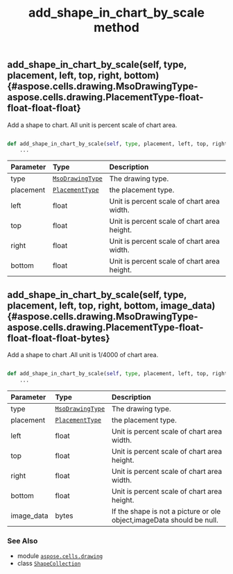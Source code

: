 ﻿---
title: add_shape_in_chart_by_scale method
second_title: Aspose.Cells for Python via .NET API References
description: 
type: docs
weight: 300
url: /aspose.cells.drawing/shapecollection/add_shape_in_chart_by_scale/
is_root: false
---

## add_shape_in_chart_by_scale(self, type, placement, left, top, right, bottom) {#aspose.cells.drawing.MsoDrawingType-aspose.cells.drawing.PlacementType-float-float-float-float}

Add a shape to chart. All unit is percent scale of chart area.



```python

def add_shape_in_chart_by_scale(self, type, placement, left, top, right, bottom):
    ...
```


| Parameter | Type | Description |
| :- | :- | :- |
| type | [`MsoDrawingType`](/cells/python-net/aspose.cells.drawing/msodrawingtype) | The drawing type. |
| placement | [`PlacementType`](/cells/python-net/aspose.cells.drawing/placementtype) | the placement type. |
| left | float | Unit is percent scale of chart area width. |
| top | float | Unit is percent scale of chart area height. |
| right | float | Unit is percent scale of chart area width. |
| bottom | float | Unit is percent scale of chart area height. |


## add_shape_in_chart_by_scale(self, type, placement, left, top, right, bottom, image_data) {#aspose.cells.drawing.MsoDrawingType-aspose.cells.drawing.PlacementType-float-float-float-float-bytes}

Add a shape to chart .All unit is 1/4000 of chart area.



```python

def add_shape_in_chart_by_scale(self, type, placement, left, top, right, bottom, image_data):
    ...
```


| Parameter | Type | Description |
| :- | :- | :- |
| type | [`MsoDrawingType`](/cells/python-net/aspose.cells.drawing/msodrawingtype) | The drawing type. |
| placement | [`PlacementType`](/cells/python-net/aspose.cells.drawing/placementtype) | the placement type. |
| left | float | Unit is percent scale of chart area width. |
| top | float | Unit is percent scale of chart area height. |
| right | float | Unit is percent scale of chart area width. |
| bottom | float | Unit is percent scale of chart area height. |
| image_data | bytes | If the shape is not a picture or ole object,imageData should be null. |



### See Also
* module [`aspose.cells.drawing`](../../)
* class [`ShapeCollection`](/cells/python-net/aspose.cells.drawing/shapecollection)
